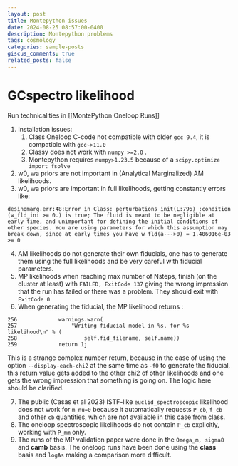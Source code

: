 ```yaml
---
layout: post
title: Montepython issues
date: 2024-08-25 08:57:00-0400
description: Montepython problems
tags: cosmology
categories: sample-posts
giscus_comments: true
related_posts: false
---
```


# GCspectro likelihood

Run technicalities in [[MontePython Oneloop Runs]] 

1. Installation issues:
	1.  Class Oneloop C-code not compatible with older `gcc 9.4`, it is compatible with `gcc~>11.0`  
	2.  Classy does not work with `numpy >=2.0` .  
	3. Montepython requires `numpy>1.23.5`  because of a `scipy.optimize import fsolve`  
2. w0, wa priors are not important in (Analytical Marginalized) AM likelihoods.
3. w0, wa priors are important in full likelihoods, getting constantly errors like: 
   
```
desinomarg.err:48:Error in Class: perturbations_init(L:796) :condition (w_fld_ini >= 0.) is true; The fluid is meant to be negligible at early time, and unimportant for defining the initial conditions of other species. You are using parameters for which this assumption may break down, since at early times you have w_fld(a--->0) = 1.406016e-03 >= 0
```

4. AM likelihoods do not generate their own fiducials, one has to generate them using the full likelihoods and be very careful with fiducial parameters.
5.  MP likelihoods when reaching max number of Nsteps, finish (on the cluster at least) with `FAILED, ExitCode 137`  giving the wrong impression that the run has failed or there was a problem. They should exit with `ExitCode 0` 
6.  When generating the fiducial, the MP likelihood returns : 
```
256             warnings.warn(
257                 "Writing fiducial model in %s, for %s likelihood\n" % (
258                     self.fid_filename, self.name))
259             return 1j

```
This is a strange complex number return, because in the case of using the option `--display-each-chi2`  at the same time as `-f0`  to generate the fiducial, this return value gets added to the other chi2 of other likelihoods and one gets the wrong impression that something is going on.  The logic here should be clarified.

7. The public (Casas et al 2023) ISTF-like `euclid_spectroscopic` likelihood does not work for `m_nu=0`  because it automatically requests `P_cb`, `f_cb` and other `cb` quantities, which are not available in this case from class.
8. The oneloop spectroscopic likelihoods do not contain `P_cb`  explicitly, working with `P_mm` only.
9.  The runs of the MP validation paper were done in the `Omega_m, sigma8` and **camb** basis. The oneloop runs have been done using the **class** basis and `logAs`  making a comparison more difficult.